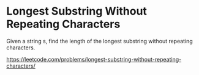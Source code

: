 Longest Substring Without Repeating Characters
==============================================

Given a string s, find the length of the longest substring without repeating characters.

https://leetcode.com/problems/longest-substring-without-repeating-characters/
